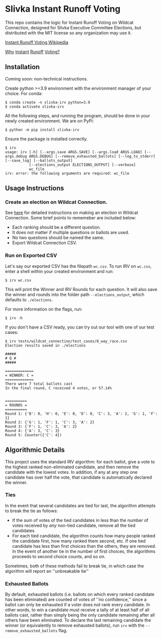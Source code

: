 # Slivka Instant Runoff Voting

This repo contains the logic for Instant Runoff Voting on Wildcat Connection, designed for Slivka Executive Committee Elections, but distributed with the MIT license so any organization may use it.

[Instant Runoff Voting Wikipedia](https://en.wikipedia.org/wiki/Instant-runoff_voting)

[Why](https://www.fairvote.org/rcv#rcvbenefits)
[Instant](https://www.cgpgrey.com/blog/the-alternative-vote-explained.html)
[Runoff](https://www2.isye.gatech.edu/~jjb/papers/stv.pdf)
[Voting?](https://ncase.me/ballot/)

## Installation

Coming soon: non-technical instructions.

Create python >=3.9 environment with the environment manager of your choice. For conda:
```shell
$ conda create -n slivka-irv python=3.9
$ conda activate slivka-irv
```
All the following steps, and running the program, should be done in your newly created environment. We are on PyPi:
```shell
$ python -m pip install slivka-irv
```
Ensure the package is installed correctly.
```shell
$ irv
usage: irv [-h] [--args.save ARGS.SAVE] [--args.load ARGS.LOAD] [--args.debug ARGS.DEBUG] [--remove_exhausted_ballots] [--log_to_stderr] [--save_log] [--ballots_output]
           [--elections_output ELECTIONS_OUTPUT] [--verbose]
           wc_file
irv: error: the following arguments are required: wc_file

```

## Usage Instructions

### Create an election on Wildcat Connection.
See [here](docs/making_wc_election.md) for detailed instructions on making an election in Wildcat Connection.  Some brief points to rememeber are included below:
+ Each ranking should be a different question.
+ It does not matter if multiple questions or ballots are used.
+ No two questions should be named the same.
+ Export Wildcat Connection CSV.
<!-- + **TODO(Leo): Wildcat connection instructions** -->

### Run on Exported CSV

Let's say our exported CSV has the filepath `wc.csv`. To run IRV on `wc.csv`, enter a shell within your created environment and run:
```shell
$ irv wc.csv
```
This will print the Winner and IRV Rounds for each question.
It will also save the winner and rounds into the folder path `--elections_output`, which defaults to `./elections`.

For more information on the flags, run:
```shell
$ irv -h
```

If you don't have a CSV ready, you can try out our tool with one of our test cases:
```shell
$ irv tests/wildcat_connection/test_cases/8_way_race.csv 
Election results saved in ./elections

#####
# Q #
#####

=============
= WINNER: C =
=============
There were 7 total ballots cast
In the final round, C received 4 votes, or 57.14%


==========
= ROUNDS =
==========
Round 1: {'B': 0, 'H': 0, 'E': 0, 'D': 0, 'C': 3, 'A': 2, 'G': 1, 'F': 1}
Round 2: {'G': 1, 'F': 1, 'C': 3, 'A': 2}
Round 3: {'F': 1, 'C': 3, 'A': 2}
Round 4: {'A': 3, 'C': 3}
Round 5: Counter({'C': 4})

```

## Algorithmic Details
This project uses the standard IRV algorithm: for each ballot, give a vote to the highest ranked non-eliminated candidate, and then remove the candidate with the lowest votes.
In addition, if any at any step one candidate has over half the vote, that candidate is automatically declared the winner.

### Ties
In the event that several candidates are tied for last, the algorithm attempts to break the tie as follows:
+ If the sum of votes of the tied candidates in less than the number of votes received by _any_ non-tied candidate, remove all the tied candidates
+ For each tied candidate, the algorithm counts how many people ranked the candidate first, how many ranked them second, etc.  If one tied candidate has less than first choices than the others, they are removed.
In the event of another tie in the number of first choices, the algorithms proceeds to second choice counts, and so on.

Sometimes, both of these methods fail to break tie, in which case the algorithm will report an ''unbreakable tie''

### Exhausted Ballots
By default, exhausted ballots (i.e. ballots on which every ranked candidate has been eliminated) are counted of votes of ''no confidence,'' since a ballot can only be exhausted if a voter does not rank every candidate.
In other words, to win a candidate must receive a tally of at least half of all ballots cast, rather than simply being the only candidate remaining after all others have been eliminated.
To declare the last remaining candidate the winner (or equivalently to remove exhausted ballots), run `irv` with the `--remove_exhausted_ballots` flag.
